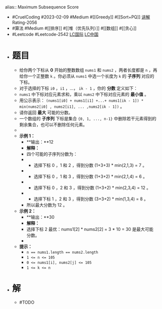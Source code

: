 alias:: Maximum Subsequence Score

- #CruelCoding #2023-02-09 #Medium #[[Greedy]] #[[Sort+PQ]] [讲解](https://youtu.be/YyC_fSdSAh8) Rating-2056
- #算法 #Medium #[[排序]] #[[堆（优先队列）]] #[[数组]] #[[贪心]]
- #Leetcode #Leetcode-2542 [LC国际](https://leetcode.com/problems/maximum-subsequence-score/) [LC中国](https://leetcode.cn/problems/maximum-subsequence-score/)
- # 题目
	- 给你两个下标从 **0** 开始的整数数组 `nums1` 和 `nums2` ，两者长度都是 `n` ，再给你一个正整数 `k` 。你必须从 `nums1` 中选一个长度为 `k` 的 **子序列** 对应的下标。
	- 对于选择的下标 `i0` ，`i1` ，...， `ik - 1` ，你的 **分数** 定义如下：
	- `nums1` 中下标对应元素求和，乘以 `nums2` 中下标对应元素的 **最小值** 。
	- 用公示表示： `(nums1[i0] + nums1[i1] +...+ nums1[ik - 1]) * min(nums2[i0] , nums2[i1], ... ,nums2[ik - 1])` 。
	- 请你返回 **最大** 可能的分数。
	- 一个数组的 **子序列** 下标是集合 `{0, 1, ..., n-1}` 中删除若干元素得到的剩余集合，也可以不删除任何元素。
	-
	- **示例 1：**
		- **输出：**12
		- **解释：**
		- 四个可能的子序列分数为：
		- - 选择下标 0 ，1 和 2 ，得到分数 (1+3+3) \* min(2,1,3) = 7 。
		- - 选择下标 0 ，1 和 3 ，得到分数 (1+3+2) \* min(2,1,4) = 6 。
		- - 选择下标 0 ，2 和 3 ，得到分数 (1+3+2) \* min(2,3,4) = 12 。
		- - 选择下标 1 ，2 和 3 ，得到分数 (3+3+2) \* min(1,3,4) = 8 。
		- 所以最大分数为 12 。
	- **示例 2：**
		- **输出：**30
		- **解释：**
		- 选择下标 2 最优：nums1[2] \* nums2[2] = 3 \* 10 = 30 是最大可能分数。
		-
	- **提示：**
		- `n == nums1.length == nums2.length`
		- `1 <= n <= 105`
		- `0 <= nums1[i], nums2[j] <= 105`
		- `1 <= k <= n`
- # 解
	- #TODO